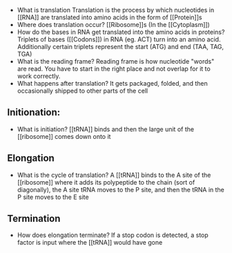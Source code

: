 - What is translation
	Translation is the process by which nucleotides in [[RNA]] are translated into amino acids in the form of [[Protein]]s
- Where does translation occur?
	[[Ribosome]]s (In the [[Cytoplasm]])
-   How do the bases in RNA get translated into the amino acids in proteins?
    Triplets of bases ([[Codons]]) in RNA (eg. ACT) turn into an amino acid. Additionally certain triplets represent the start (ATG) and end (TAA, TAG, TGA)
- What is the reading frame?
	Reading frame is how nucleotide "words" are read. You have to start in the right place and not overlap for it to work correctly.
- What happens after translation?
	It gets packaged, folded, and then occasionally shipped to other parts of the cell

## Initionation:
- What is initiation?
	[[tRNA]] binds and then the large unit  of the [[ribosome]] comes down onto it

## Elongation
- What is the cycle of translation?
	A [[tRNA]] binds to the A site of the [[ribosome]] where it adds its polypeptide to the chain (sort of diagonally), the A site tRNA moves to the P site, and then the tRNA in the P site moves to the E site

## Termination
- How does elongation terminate?
	If a stop codon is detected, a stop factor is input where the [[tRNA]] would have gone